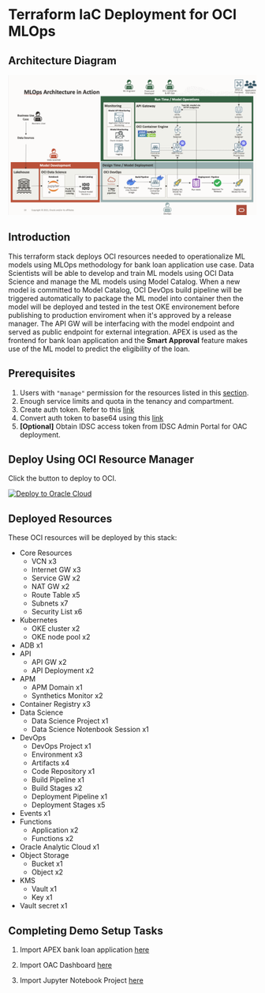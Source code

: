 # **Terraform IaC Deployment for OCI MLOps**

## **Architecture Diagram**

![MLOps Architecture Diagram](img/mlops-arch-diagram.png)

## **Introduction**

This terraform stack deploys OCI resources needed to operationalize ML models using MLOps methodology for bank loan application use case. Data Scientists will be able to develop and train ML models using OCI Data Science and manage the ML models using Model Catalog. When a new model is committed to Model Catalog, OCI DevOps build pipeline will be triggered automatically to package the ML model into container then the model will be deployed and tested in the test OKE environement before publishing to production enviroment when it's approved by a release manager. The API GW will be interfacing with the model endpoint and served as public endpoint for external integration. APEX is used as the frontend for bank loan application and the **Smart Approval** feature makes use of the ML model to predict the eligibility of the loan.

## **Prerequisites**
1. Users with `"manage"` permission for the resources listed in this [section](#deployed-resources).
2. Enough service limits and quota in the tenancy and compartment.
3. Create auth token. Refer to this [link](https://docs.oracle.com/en-us/iaas/Content/Identity/Tasks/managingcredentials.htm#create_swift_password)
4. Convert auth token to base64 using this [link](https://www.base64encode.org/)
5. **[Optional]** Obtain IDSC access token from IDSC Admin Portal for OAC deployment.

## **Deploy Using OCI Resource Manager**

Click the button to deploy to OCI.

[![Deploy to Oracle Cloud](https://oci-resourcemanager-plugin.plugins.oci.oraclecloud.com/latest/deploy-to-oracle-cloud.svg)](https://cloud.oracle.com/resourcemanager/stacks/create?zipUrl=https://github.com/howowi/mlops-terraform/releases/download/v1.0.1/mlops-terraformv1.0.1.zip)

## **Deployed Resources** 

These OCI resources will be deployed by this stack:
- Core Resources
    - VCN x3
    - Internet GW x3
    - Service GW x2
    - NAT GW x2
    - Route Table x5
    - Subnets x7
    - Security List x6
- Kubernetes
    - OKE cluster x2
    - OKE node pool x2
- ADB x1
- API
    - API GW x2
    - API Deployment x2
- APM
    - APM Domain x1
    - Synthetics Monitor x2
- Container Registry x3
- Data Science
    - Data Science Project x1
    - Data Science Notenbook Session x1
- DevOps
    - DevOps Project x1
    - Environment x3
    - Artifacts x4
    - Code Repository x1
    - Build Pipeline x1
    - Build Stages x2
    - Deployment Pipeline x1
    - Deployment Stages x5
- Events x1
- Functions
    - Application x2
    - Functions x2
- Oracle Analytic Cloud x1
- Object Storage
    - Bucket x1
    - Object x2
- KMS
    - Vault x1
    - Key x1
- Vault secret x1

## **Completing Demo Setup Tasks**

1. Import APEX bank loan application [here](apex_import/README.md#apex-setup-procedures)

2. Import OAC Dashboard [here]()

3. Import Jupyter Notebook Project [here]()
